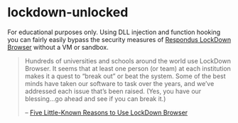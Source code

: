 # lockdown-unlocked

For educational purposes only.
Using DLL injection and function hooking you can fairly easily bypass the security measures of [Respondus LockDown Browser](https://web.respondus.com/he/lockdownbrowser) without a VM or sandbox.

> Hundreds of universities and schools around the world use LockDown Browser.
> It seems that at least one person (or team) at each institution makes it a quest to “break out” or beat the system.
> Some of the best minds have taken our software to task over the years, and we’ve addressed each issue that’s been raised.
> (Yes, you have our blessing…go ahead and see if you can break it.)
>
> &ndash; [Five Little-Known Reasons to Use LockDown Browser](https://web.respondus.com/five-little-known-reasons-to-use-respondus-lockdown-browser)

